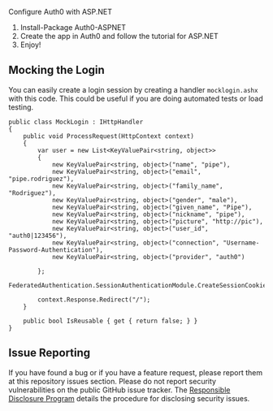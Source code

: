 Configure Auth0 with ASP.NET

1. Install-Package Auth0-ASPNET
2. Create the app in Auth0 and follow the tutorial for ASP.NET
3. Enjoy!

## Mocking the Login

You can easily create a login session by creating a handler `mocklogin.ashx` with this code. This could be useful if you are doing automated tests or load testing.

    public class MockLogin : IHttpHandler
    {
        public void ProcessRequest(HttpContext context)
        {
            var user = new List<KeyValuePair<string, object>>
            {
                new KeyValuePair<string, object>("name", "pipe"),
                new KeyValuePair<string, object>("email", "pipe.rodriguez"),
                new KeyValuePair<string, object>("family_name", "Rodriguez"),
                new KeyValuePair<string, object>("gender", "male"),
                new KeyValuePair<string, object>("given_name", "Pipe"),
                new KeyValuePair<string, object>("nickname", "pipe"),
                new KeyValuePair<string, object>("picture", "http://pic"),
                new KeyValuePair<string, object>("user_id", "auth0|123456"),
                new KeyValuePair<string, object>("connection", "Username-Password-Authentication"),
                new KeyValuePair<string, object>("provider", "auth0")
 
            };
            FederatedAuthentication.SessionAuthenticationModule.CreateSessionCookie(user);
 
            context.Response.Redirect("/");
        }
 
        public bool IsReusable { get { return false; } }
    }

## Issue Reporting

If you have found a bug or if you have a feature request, please report them at this repository issues section. Please do not report security vulnerabilities on the public GitHub issue tracker. The [Responsible Disclosure Program](https://auth0.com/whitehat) details the procedure for disclosing security issues.

